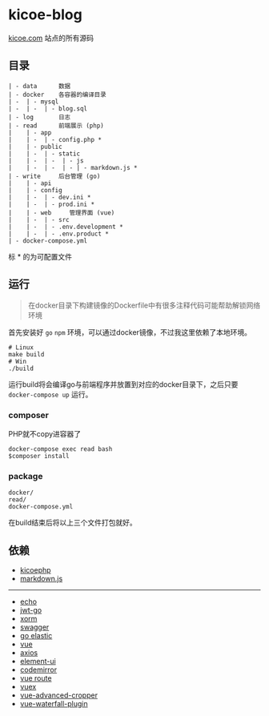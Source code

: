 # kicoe-blog

[kicoe.com](https://www.kicoe.com) 站点的所有源码

## 目录

```
| - data      数据
| - docker    各容器的编译目录
| -  | - mysql
| -  | -  | - blog.sql
| - log       日志
| - read      前端展示 (php)
|    | - app
|    | -  | - config.php *
|    | - public
|    | -  | - static
|    | -  | -  | - js 
|    | -  | -  | - | - markdown.js * 
| - write     后台管理 (go)
|    | - api
|    | - config
|    | -  | - dev.ini *
|    | -  | - prod.ini *
|    | - web     管理界面 (vue)
|    | -  | - src 
|    | -  | - .env.development *
|    | -  | - .env.product *
| - docker-compose.yml
```
标 * 的为可配置文件

## 运行

> 在docker目录下构建镜像的Dockerfile中有很多注释代码可能帮助解锁网络环境

首先安装好 `go` `npm` 环境，可以通过docker镜像，不过我这里依赖了本地环境。

```shell
# Linux
make build
# Win
./build
```

运行build将会编译go与前端程序并放置到对应的docker目录下，之后只要 `docker-compose up` 运行。

### composer

PHP就不copy进容器了
```shell
docker-compose exec read bash
$composer install
```

### package

```
docker/
read/
docker-compose.yml
```
在build结束后将以上三个文件打包就好。

## 依赖

* [kicoephp](https://github.com/moonprism/kicoephp-src)
* [markdown.js](https://github.com/moonprism/markdown.js)

---

* [echo](https://github.com/labstack/echo)
* [jwt-go](https://github.com/dgrijalva/jwt-go)
* [xorm](https://github.com/go-xorm/xorm)
* [swagger](https://github.com/go-swagger/go-swagger)
* [go elastic](gopkg.in/olivere/elastic.v5)
* [vue](https://github.com/vuejs/vue)
* [axios](https://github.com/axios/axios)
* [element-ui](https://github.com/ElemeFE/element)
* [codemirror](https://github.com/vuejs/vue)
* [vue route](https://github.com/vuejs/vue-router)
* [vuex](https://github.com/vuejs/vuex)
* [vue-advanced-cropper](https://github.com/Norserium/vue-advanced-cropper)
* [vue-waterfall-plugin](https://github.com/heikaimu/vue-waterfall-plugin)